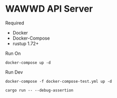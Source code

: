 # WAWWD API Server

Required 
* Docker
* Docker-Compose
* rustup 1.72+

Run On
```shell
docker-compose up -d
```

Run Dev
```shell
docker-compose -f docker-compose-test.yml up -d
```

```shell
cargo run -- --debug-assertion
```
